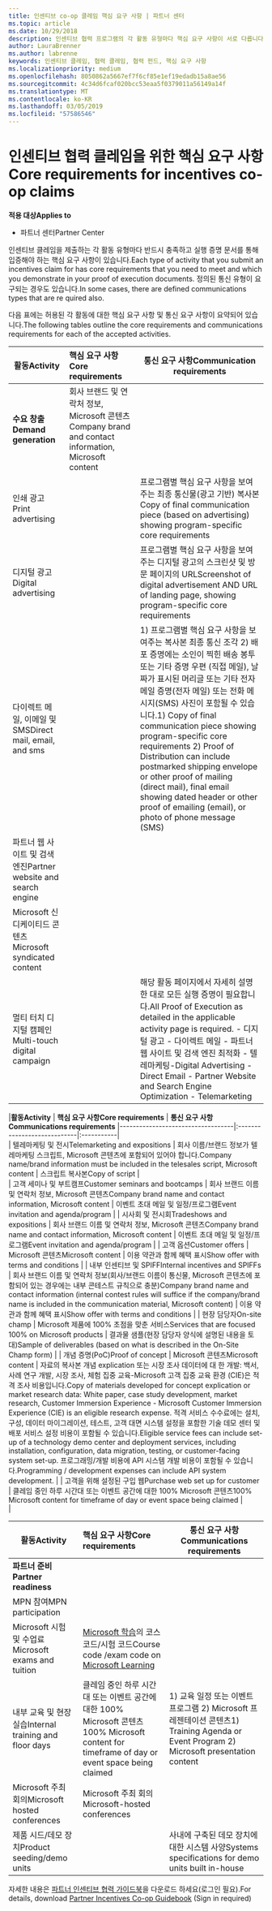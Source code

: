 ```yaml
---
title: 인센티브 co-op 클레임 핵심 요구 사항 | 파트너 센터
ms.topic: article
ms.date: 10/29/2018
description: 인센티브 협력 프로그램의 각 활동 유형마다 핵심 요구 사항이 서로 다릅니다.
author: LauraBrenner
ms.author: labrenne
keywords: 인센티브 클레임, 협력 클레임, 협력 펀드, 핵심 요구 사항
ms.localizationpriority: medium
ms.openlocfilehash: 8050862a5667ef7f6cf85e1ef19edadb15a8ae56
ms.sourcegitcommit: 4c34d6fcaf020bcc53eaa5f0379011a56149a14f
ms.translationtype: MT
ms.contentlocale: ko-KR
ms.lasthandoff: 03/05/2019
ms.locfileid: "57586546"
---
```

# <a name="core-requirements-for-incentives-co-op-claims"></a><span data-ttu-id="7723b-104">인센티브 협력 클레임을 위한 핵심 요구 사항</span><span class="sxs-lookup"><span data-stu-id="7723b-104">Core requirements for incentives co-op claims</span></span>

<span data-ttu-id="7723b-105">**적용 대상**</span><span class="sxs-lookup"><span data-stu-id="7723b-105">**Applies to**</span></span>

- <span data-ttu-id="7723b-106">파트너 센터</span><span class="sxs-lookup"><span data-stu-id="7723b-106">Partner Center</span></span>

<span data-ttu-id="7723b-107">인센티브 클레임을 제출하는 각 활동 유형마다 반드시 충족하고 실행 증명 문서를 통해 입증해야 하는 핵심 요구 사항이 있습니다.</span><span class="sxs-lookup"><span data-stu-id="7723b-107">Each type of activity that you submit an incentives claim for has core requirements that you need to meet and which you demonstrate in your proof of execution documents.</span></span> <span data-ttu-id="7723b-108">정의된 통신 유형이 요구되는 경우도 있습니다.</span><span class="sxs-lookup"><span data-stu-id="7723b-108">In some cases, there are defined communications types that are re  quired also.</span></span>

<span data-ttu-id="7723b-109">다음 표에는 허용된 각 활동에 대한 핵심 요구 사항 및 통신 요구 사항이 요약되어 있습니다.</span><span class="sxs-lookup"><span data-stu-id="7723b-109">The following tables outline the core requirements and communications requirements for each of the accepted activities.</span></span> 

|<span data-ttu-id="7723b-110">**활동**</span><span class="sxs-lookup"><span data-stu-id="7723b-110">**Activity**</span></span>   |<span data-ttu-id="7723b-111">**핵심 요구 사항**</span><span class="sxs-lookup"><span data-stu-id="7723b-111">**Core requirements**</span></span>   |<span data-ttu-id="7723b-112">**통신 요구 사항**</span><span class="sxs-lookup"><span data-stu-id="7723b-112">**Communication requirements**</span></span>|
|--------------------------------------|:---------------------------------|---------|
|<span data-ttu-id="7723b-113">**수요 창출**</span><span class="sxs-lookup"><span data-stu-id="7723b-113">**Demand generation**</span></span>      |<span data-ttu-id="7723b-114">회사 브랜드 및 연락처 정보, Microsoft 콘텐츠</span><span class="sxs-lookup"><span data-stu-id="7723b-114">Company brand and contact information, Microsoft content</span></span>    |         |
|<span data-ttu-id="7723b-115">인쇄 광고</span><span class="sxs-lookup"><span data-stu-id="7723b-115">Print advertising</span></span> |                 |<span data-ttu-id="7723b-116">프로그램별 핵심 요구 사항을 보여주는 최종 통신물(광고 기반) 복사본</span><span class="sxs-lookup"><span data-stu-id="7723b-116">Copy of final communication piece (based on advertising) showing program-specific core requirements</span></span>|
|<span data-ttu-id="7723b-117">디지털 광고</span><span class="sxs-lookup"><span data-stu-id="7723b-117">Digital advertising</span></span>|            |<span data-ttu-id="7723b-118">프로그램별 핵심 요구 사항을 보여주는 디지털 광고의 스크린샷 및 방문 페이지의 URL</span><span class="sxs-lookup"><span data-stu-id="7723b-118">Screenshot of digital advertisement AND URL of landing page, showing program-specific core requirements</span></span>  
|<span data-ttu-id="7723b-119">다이렉트 메일, 이메일 및 SMS</span><span class="sxs-lookup"><span data-stu-id="7723b-119">Direct mail, email, and sms</span></span>|             |<span data-ttu-id="7723b-120">1) 프로그램별 핵심 요구 사항을 보여주는 복사본 최종 통신 조각   2) 배포 증명에는 소인이 찍힌 배송 봉투 또는 기타 증명 우편 (직접 메일), 날짜가 표시된 머리글 또는 기타 전자 메일 증명(전자 메일) 또는 전화 메시지(SMS) 사진이 포함될 수 있습니다.</span><span class="sxs-lookup"><span data-stu-id="7723b-120">1) Copy of final communication piece showing program-specific core requirements   2) Proof of Distribution can include postmarked shipping envelope or other proof of mailing (direct mail), final email showing dated header or other proof of emailing (email), or photo of phone message (SMS)</span></span>|
|<span data-ttu-id="7723b-121">파트너 웹 사이트 및 검색 엔진</span><span class="sxs-lookup"><span data-stu-id="7723b-121">Partner website and search engine</span></span>|
|<span data-ttu-id="7723b-122">Microsoft 신디케이티드 콘텐츠</span><span class="sxs-lookup"><span data-stu-id="7723b-122">Microsoft syndicated content</span></span>|
|<span data-ttu-id="7723b-123">멀티 터치 디지털 캠페인</span><span class="sxs-lookup"><span data-stu-id="7723b-123">Multi-touch digital campaign</span></span>|     |<span data-ttu-id="7723b-124">해당 활동 페이지에서 자세히 설명한 대로 모든 실행 증명이 필요합니다.</span><span class="sxs-lookup"><span data-stu-id="7723b-124">All Proof of Execution as detailed in the applicable activity page is required.</span></span>  <span data-ttu-id="7723b-125">- 디지털 광고 - 다이렉트 메일 - 파트너 웹 사이트 및 검색 엔진 최적화 - 텔레마케팅</span><span class="sxs-lookup"><span data-stu-id="7723b-125">-Digital Advertising - Direct Email - Partner Website and Search Engine Optimization  - Telemarketing</span></span>

|<span data-ttu-id="7723b-126">**활동**</span><span class="sxs-lookup"><span data-stu-id="7723b-126">**Activity**</span></span>           | <span data-ttu-id="7723b-127">**핵심 요구 사항**</span><span class="sxs-lookup"><span data-stu-id="7723b-127">**Core requirements**</span></span>    | <span data-ttu-id="7723b-128">**통신 요구 사항**</span><span class="sxs-lookup"><span data-stu-id="7723b-128">**Communications requirements**</span></span>
                                                |-----------------------------------|:----------------------------|:-----------|                                                                                           
|  <span data-ttu-id="7723b-129">텔레마케팅 및 전시</span><span class="sxs-lookup"><span data-stu-id="7723b-129">Telemarketing and expositions</span></span>   | <span data-ttu-id="7723b-130">회사 이름/브랜드 정보가 텔레마케팅 스크립트, Microsoft 콘텐츠에 포함되어 있어야 합니다.</span><span class="sxs-lookup"><span data-stu-id="7723b-130">Company name/brand information must be included in the telesales script, Microsoft content</span></span> |    <span data-ttu-id="7723b-131">스크립트 복사본</span><span class="sxs-lookup"><span data-stu-id="7723b-131">Copy of script</span></span> |                                                                                                                                                                                                                                                                                                                                                                                                                                                                                                                                                                               
| <span data-ttu-id="7723b-132">고객 세미나 및 부트캠프</span><span class="sxs-lookup"><span data-stu-id="7723b-132">Customer seminars and bootcamps</span></span>  | <span data-ttu-id="7723b-133">회사 브랜드 이름 및 연락처 정보, Microsoft 콘텐츠</span><span class="sxs-lookup"><span data-stu-id="7723b-133">Company brand name and contact information, Microsoft content</span></span>                                                                                                           |                                                                                                                                                                                                                                            <span data-ttu-id="7723b-134">이벤트 초대 메일 및 일정/프로그램</span><span class="sxs-lookup"><span data-stu-id="7723b-134">Event invitation and agenda/program</span></span>                                                                                                                                                                                                                                            |
|    <span data-ttu-id="7723b-135">시사회 및 전시회</span><span class="sxs-lookup"><span data-stu-id="7723b-135">Tradeshows and expositions</span></span>    | <span data-ttu-id="7723b-136">회사 브랜드 이름 및 연락처 정보, Microsoft 콘텐츠</span><span class="sxs-lookup"><span data-stu-id="7723b-136">Company brand name and contact information, Microsoft content</span></span>                                                                                                           |                                                                                                                                                                                                                                            <span data-ttu-id="7723b-137">이벤트 초대 메일 및 일정/프로그램</span><span class="sxs-lookup"><span data-stu-id="7723b-137">Event invitation and agenda/program</span></span>                                                                                                                                                                                                                                            |
|         <span data-ttu-id="7723b-138">고객 옵션</span><span class="sxs-lookup"><span data-stu-id="7723b-138">Customer offers</span></span>          | <span data-ttu-id="7723b-139">Microsoft 콘텐츠</span><span class="sxs-lookup"><span data-stu-id="7723b-139">Microsoft content</span></span>                                                                                                                                                       |                                                                                                                                                                                                                                           <span data-ttu-id="7723b-140">이용 약관과 함께 혜택 표시</span><span class="sxs-lookup"><span data-stu-id="7723b-140">Show offer with terms and conditions</span></span>                                                                                                                                                                                                                                            |
|  <span data-ttu-id="7723b-141">내부 인센티브 및 SPIFF</span><span class="sxs-lookup"><span data-stu-id="7723b-141">Internal incentives and SPIFFs</span></span>  | <span data-ttu-id="7723b-142">회사 브랜드 이름 및 연락처 정보(회사/브랜드 이름이 통신물, Microsoft 콘텐츠에 포함되어 있는 경우에는 내부 콘테스트 규칙으로 충분)</span><span class="sxs-lookup"><span data-stu-id="7723b-142">Company brand name and contact information (internal contest rules will suffice if the company/brand name is included in the communication material, Microsoft content)</span></span> |                                                                                                                                                                                                                                           <span data-ttu-id="7723b-143">이용 약관과 함께 혜택 표시</span><span class="sxs-lookup"><span data-stu-id="7723b-143">Show offer with terms and conditions</span></span>                                                                                                                                                                                                                                            |
|          <span data-ttu-id="7723b-144">현장 담당자</span><span class="sxs-lookup"><span data-stu-id="7723b-144">On-site champ</span></span>           | <span data-ttu-id="7723b-145">Microsoft 제품에 100% 초점을 맞춘 서비스</span><span class="sxs-lookup"><span data-stu-id="7723b-145">Services that are focused 100% on Microsoft products</span></span>                                                                                                                    |                                                                                                                                                                                                                       <span data-ttu-id="7723b-146">결과물 샘플(현장 담당자 양식에 설명된 내용을 토대)</span><span class="sxs-lookup"><span data-stu-id="7723b-146">Sample of deliverables (based on what is described in the On-Site Champ form)</span></span>                                                                                                                                                                                                                       |
|         <span data-ttu-id="7723b-147">개념 증명(PoC)</span><span class="sxs-lookup"><span data-stu-id="7723b-147">Proof of concept</span></span>         | <span data-ttu-id="7723b-148">Microsoft 콘텐츠</span><span class="sxs-lookup"><span data-stu-id="7723b-148">Microsoft content</span></span>                                                                                                                                                       | <span data-ttu-id="7723b-149">자료의 복사본 개념 explication 또는 시장 조사 데이터에 대 한 개발: 백서, 사례 연구 개발, 시장 조사, 체험 집중 교육-Microsoft 고객 집중 교육 환경 (CIE)은 적격 조사 비용입니다.</span><span class="sxs-lookup"><span data-stu-id="7723b-149">Copy of materials developed for concept explication  or market research data: White paper, case study development, market research, Customer Immersion Experience - Microsoft Customer Immersion Experience (CIE) is an eligible research expense.</span></span> <span data-ttu-id="7723b-150">적격 서비스 수수료에는 설치, 구성, 데이터 마이그레이션, 테스트, 고객 대면 시스템 설정을 포함한 기술 데모 센터 및 배포 서비스 설정 비용이 포함될 수 있습니다.</span><span class="sxs-lookup"><span data-stu-id="7723b-150">Eligible service fees can include set-up of a technology demo center and deployment services, including installation, configuration, data migration, testing, or customer-facing system set-up.</span></span> <span data-ttu-id="7723b-151">프로그래밍/개발 비용에 API 시스템 개발 비용이 포함될 수 있습니다.</span><span class="sxs-lookup"><span data-stu-id="7723b-151">Programming / development expenses can include API system development.</span></span> |
| <span data-ttu-id="7723b-152">고객을 위해 설정된 구입 웹</span><span class="sxs-lookup"><span data-stu-id="7723b-152">Purchase web set up for customer</span></span> | <span data-ttu-id="7723b-153">클레임 중인 하루 시간대 또는 이벤트 공간에 대한 100% Microsoft 콘텐츠</span><span class="sxs-lookup"><span data-stu-id="7723b-153">100% Microsoft content for timeframe of day or event space being claimed</span></span>                                                                                                |                                                                                                          
                                                                                                                                                            |

|           <span data-ttu-id="7723b-154">**활동**</span><span class="sxs-lookup"><span data-stu-id="7723b-154">**Activity**</span></span>           | <span data-ttu-id="7723b-155">**핵심 요구 사항**</span><span class="sxs-lookup"><span data-stu-id="7723b-155">**Core requirements**</span></span>                                                                  |                    <span data-ttu-id="7723b-156">**통신 요구 사항**</span><span class="sxs-lookup"><span data-stu-id="7723b-156">**Communications requirements**</span></span>                     |
|----------------------------------|:---------------------------------------------------------------------------------------|------------------------------------------------------------------------|
|      <span data-ttu-id="7723b-157">**파트너 준비**</span><span class="sxs-lookup"><span data-stu-id="7723b-157">**Partner readiness**</span></span>       |                                                                                        |                                                                        |
|        <span data-ttu-id="7723b-158">MPN 참여</span><span class="sxs-lookup"><span data-stu-id="7723b-158">MPN participation</span></span>         |                                                                                        |                                                                        |
|   <span data-ttu-id="7723b-159">Microsoft 시험 및 수업료</span><span class="sxs-lookup"><span data-stu-id="7723b-159">Microsoft exams and tuition</span></span>    | <span data-ttu-id="7723b-160">[Microsoft 학습](https://partner.microsoft.com/training)의 코스 코드/시험 코드</span><span class="sxs-lookup"><span data-stu-id="7723b-160">Course code /exam code on [Microsoft Learning](https://partner.microsoft.com/training)</span></span> |                                                                        |
| <span data-ttu-id="7723b-161">내부 교육 및 현장 실습</span><span class="sxs-lookup"><span data-stu-id="7723b-161">Internal training and floor days</span></span> | <span data-ttu-id="7723b-162">클레임 중인 하루 시간대 또는 이벤트 공간에 대한 100% Microsoft 콘텐츠</span><span class="sxs-lookup"><span data-stu-id="7723b-162">100% Microsoft content for timeframe of day or event space being claimed</span></span>               | <span data-ttu-id="7723b-163">1) 교육 일정 또는 이벤트 프로그램 2) Microsoft 프레젠테이션 콘텐츠</span><span class="sxs-lookup"><span data-stu-id="7723b-163">1) Training Agenda or Event Program  2) Microsoft presentation content</span></span> |
|   <span data-ttu-id="7723b-164">Microsoft 주최 회의</span><span class="sxs-lookup"><span data-stu-id="7723b-164">Microsoft hosted conferences</span></span>   | <span data-ttu-id="7723b-165">Microsoft 주최 회의</span><span class="sxs-lookup"><span data-stu-id="7723b-165">Microsoft-hosted conferences</span></span>                                                           |                                                                        |
|    <span data-ttu-id="7723b-166">제품 시드/데모 장치</span><span class="sxs-lookup"><span data-stu-id="7723b-166">Product seeding/demo units</span></span>    |                                                                                        |          <span data-ttu-id="7723b-167">사내에 구축된 데모 장치에 대한 시스템 사양</span><span class="sxs-lookup"><span data-stu-id="7723b-167">Systems specifications for demo units built in-house</span></span>          |

 <span data-ttu-id="7723b-168">자세한 내용은 [파트너 인센티브 협력 가이드북](https://assets.microsoft.com/coop-guidebook.pdf)을 다운로드 하세요(로그인 필요).</span><span class="sxs-lookup"><span data-stu-id="7723b-168">For details, download [Partner Incentives Co-op Guidebook](https://assets.microsoft.com/coop-guidebook.pdf) (Sign in required)</span></span>
